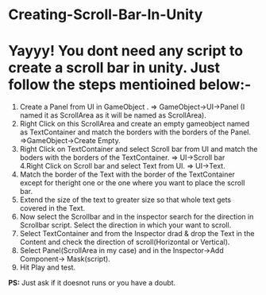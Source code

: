 # Creating-Scroll-Bar-In-Unity
# Yayyy! You dont need any script to create a scroll bar in unity. Just follow the steps mentioined below:-<br>
1. Create a Panel from UI in GameObject .   => GameObject->UI->Panel (I named it as ScrollArea as it will be named as ScrollArea).<br>
2. Right Click on this ScrollArea and create an empty gameobject named as TextContainer and match the borders with the borders of the Panel.  =>GameObject->Create Empty. <br>
3. Right Click on TextContainer and select Scroll bar from UI and match the boders with the borders of the TextContainer. => UI->Scroll bar <br>
4.Right Click on Scroll bar and select Text from UI.  => UI->Text.<br>
5. Match the border of the Text with the border of the TextContainer except for theright one or the one where you want to place the scroll bar. <br>
6. Extend the size of the text to  greater size so that whole text gets covered in the Text.<br>
7. Now select the Scrollbar and in the inspector search for the direction in Scrollbar script. Select the direction in which your want to scroll.<br>
8. Select TextContainer and from the Inspector drad & drop the Text in the Content and check the direction of scroll(Horizontal or Vertical). <br>
9. Select Panel(ScrollArea in my case) and in the Inspector->Add Component-> Mask(script).<br>
10. Hit Play and test.<br>




<B>PS:</B> Just ask if it doesnot runs or you have a doubt.
